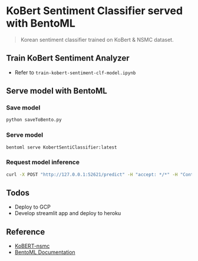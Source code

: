 
# KoBert Sentiment Classifier served with BentoML

>Korean sentiment classifier trained on KoBert & NSMC dataset.

## Train KoBert Sentiment Analyzer

- Refer to `train-kobert-sentiment-clf-model.ipynb`

## Serve model with BentoML

### Save model

```bash
python saveToBento.py
```

### Serve model

```bash
bentoml serve KobertSentiClassifier:latest
```

### Request model inference

```bash
curl -X POST "http://127.0.0.1:52621/predict" -H "accept: */*" -H "Content-Type: application/json" -d "{\"text\":\"이 영화는 진짜 엉망이네\"}"
```

## Todos

- Deploy to GCP
- Develop streamlit app and deploy to heroku



## Reference

- [KoBERT-nsmc](https://github.com/monologg/KoBERT-nsmc)
- [BentoML Documentation](https://docs.bentoml.org/en/latest/)